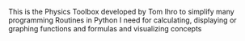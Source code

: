 This is the Physics Toolbox developed by Tom Ihro to simplify many programming Routines in Python I need for calculating, displaying or graphing functions and formulas and visualizing concepts 
